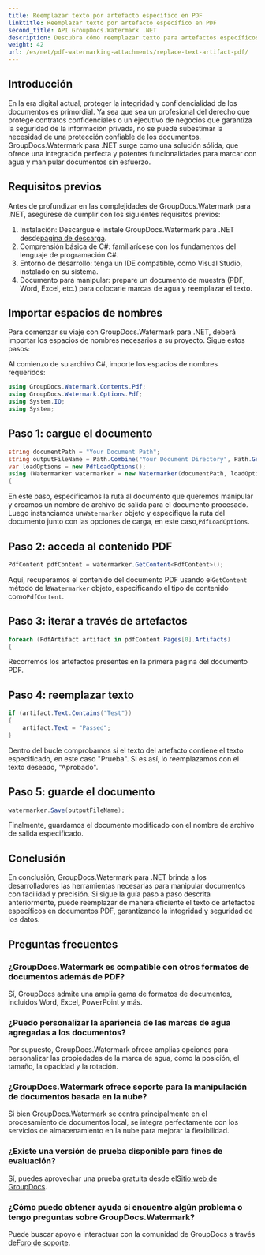 ```yaml
---
title: Reemplazar texto por artefacto específico en PDF
linktitle: Reemplazar texto por artefacto específico en PDF
second_title: API GroupDocs.Watermark .NET
description: Descubra cómo reemplazar texto para artefactos específicos en documentos PDF usando GroupDocs.Watermark para .NET. Mejore la seguridad y la integridad de los documentos sin esfuerzo.
weight: 42
url: /es/net/pdf-watermarking-attachments/replace-text-artifact-pdf/
---
```

## Introducción
En la era digital actual, proteger la integridad y confidencialidad de los documentos es primordial. Ya sea que sea un profesional del derecho que protege contratos confidenciales o un ejecutivo de negocios que garantiza la seguridad de la información privada, no se puede subestimar la necesidad de una protección confiable de los documentos. GroupDocs.Watermark para .NET surge como una solución sólida, que ofrece una integración perfecta y potentes funcionalidades para marcar con agua y manipular documentos sin esfuerzo.
## Requisitos previos
Antes de profundizar en las complejidades de GroupDocs.Watermark para .NET, asegúrese de cumplir con los siguientes requisitos previos:
1. Instalación: Descargue e instale GroupDocs.Watermark para .NET desde[pagina de descarga](https://releases.groupdocs.com/Watermark/net/).
2. Comprensión básica de C#: familiarícese con los fundamentos del lenguaje de programación C#.
3. Entorno de desarrollo: tenga un IDE compatible, como Visual Studio, instalado en su sistema.
4. Documento para manipular: prepare un documento de muestra (PDF, Word, Excel, etc.) para colocarle marcas de agua y reemplazar el texto.

## Importar espacios de nombres
Para comenzar su viaje con GroupDocs.Watermark para .NET, deberá importar los espacios de nombres necesarios a su proyecto. Sigue estos pasos:

Al comienzo de su archivo C#, importe los espacios de nombres requeridos:
```csharp
using GroupDocs.Watermark.Contents.Pdf;
using GroupDocs.Watermark.Options.Pdf;
using System.IO;
using System;
```
## Paso 1: cargue el documento
```csharp
string documentPath = "Your Document Path";
string outputFileName = Path.Combine("Your Document Directory", Path.GetFileName(documentPath));
var loadOptions = new PdfLoadOptions();
using (Watermarker watermarker = new Watermarker(documentPath, loadOptions))
{
```
 En este paso, especificamos la ruta al documento que queremos manipular y creamos un nombre de archivo de salida para el documento procesado. Luego instanciamos un`Watermarker` objeto y especifique la ruta del documento junto con las opciones de carga, en este caso,`PdfLoadOptions`.
## Paso 2: acceda al contenido PDF
```csharp
PdfContent pdfContent = watermarker.GetContent<PdfContent>();
```
 Aquí, recuperamos el contenido del documento PDF usando el`GetContent` método de la`Watermarker` objeto, especificando el tipo de contenido como`PdfContent`.
## Paso 3: iterar a través de artefactos
```csharp
foreach (PdfArtifact artifact in pdfContent.Pages[0].Artifacts)
{
```
Recorremos los artefactos presentes en la primera página del documento PDF.
## Paso 4: reemplazar texto
```csharp
if (artifact.Text.Contains("Test"))
{
    artifact.Text = "Passed";
}
```
Dentro del bucle comprobamos si el texto del artefacto contiene el texto especificado, en este caso "Prueba". Si es así, lo reemplazamos con el texto deseado, "Aprobado".
## Paso 5: guarde el documento
```csharp
watermarker.Save(outputFileName);
```
Finalmente, guardamos el documento modificado con el nombre de archivo de salida especificado.

## Conclusión
En conclusión, GroupDocs.Watermark para .NET brinda a los desarrolladores las herramientas necesarias para manipular documentos con facilidad y precisión. Si sigue la guía paso a paso descrita anteriormente, puede reemplazar de manera eficiente el texto de artefactos específicos en documentos PDF, garantizando la integridad y seguridad de los datos.
## Preguntas frecuentes
### ¿GroupDocs.Watermark es compatible con otros formatos de documentos además de PDF?
Sí, GroupDocs admite una amplia gama de formatos de documentos, incluidos Word, Excel, PowerPoint y más.
### ¿Puedo personalizar la apariencia de las marcas de agua agregadas a los documentos?
Por supuesto, GroupDocs.Watermark ofrece amplias opciones para personalizar las propiedades de la marca de agua, como la posición, el tamaño, la opacidad y la rotación.
### ¿GroupDocs.Watermark ofrece soporte para la manipulación de documentos basada en la nube?
Si bien GroupDocs.Watermark se centra principalmente en el procesamiento de documentos local, se integra perfectamente con los servicios de almacenamiento en la nube para mejorar la flexibilidad.
### ¿Existe una versión de prueba disponible para fines de evaluación?
 Sí, puedes aprovechar una prueba gratuita desde el[Sitio web de GroupDocs](https://releases.groupdocs.com/).
### ¿Cómo puedo obtener ayuda si encuentro algún problema o tengo preguntas sobre GroupDocs.Watermark?
 Puede buscar apoyo e interactuar con la comunidad de GroupDocs a través de[Foro de soporte](https://forum.groupdocs.com/c/watermark/19).